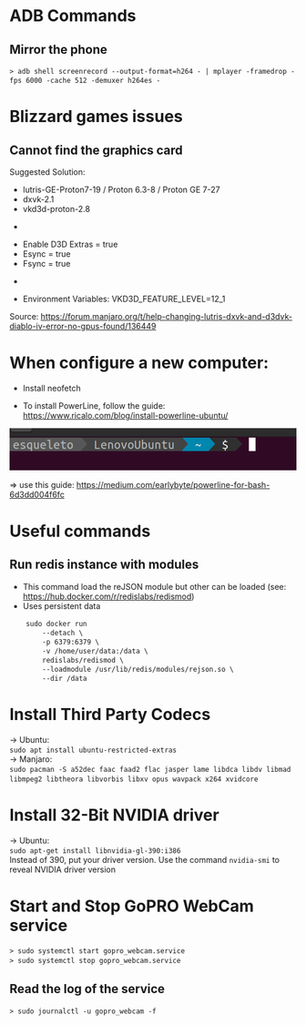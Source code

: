 # ADB Commands

## Mirror the phone
```
> adb shell screenrecord --output-format=h264 - | mplayer -framedrop -fps 6000 -cache 512 -demuxer h264es -
```

# Blizzard games issues

## Cannot find the graphics card

Suggested Solution:

* lutris-GE-Proton7-19 / Proton 6.3-8 / Proton GE 7-27
* dxvk-2.1
* vkd3d-proton-2.8
+
* Enable D3D Extras = true
* Esync = true
* Fsync = true
+
* Environment Variables:
	VKD3D_FEATURE_LEVEL=12_1

Source:
https://forum.manjaro.org/t/help-changing-lutris-dxvk-and-d3dvk-diablo-iv-error-no-gpus-found/136449

# When configure a new computer: 
* Install neofetch

* To install PowerLine, follow the guide: https://www.ricalo.com/blog/install-powerline-ubuntu/ 

![my shell looks like this](screenshots/UbuntuShell.png)

=> use this guide: https://medium.com/earlybyte/powerline-for-bash-6d3dd004f6fc

# Useful commands
## Run redis instance with modules
* This command load the reJSON module but other can be loaded (see: https://hub.docker.com/r/redislabs/redismod)
* Uses persistent data

```
	sudo docker run 
		--detach \ 
		-p 6379:6379 \
		-v /home/user/data:/data \
		redislabs/redismod \
		--loadmodule /usr/lib/redis/modules/rejson.so \
		--dir /data
```


# Install Third Party Codecs   
-> Ubuntu:   
```sudo apt install ubuntu-restricted-extras```   
-> Manjaro:    
```sudo pacman -S a52dec faac faad2 flac jasper lame libdca libdv libmad libmpeg2 libtheora libvorbis libxv opus wavpack x264 xvidcore```   

# Install 32-Bit NVIDIA driver
-> Ubuntu:   
``` sudo apt-get install libnvidia-gl-390:i386 ```   
Instead of 390, put your driver version. 
Use the command ```nvidia-smi``` to reveal NVIDIA driver version

# Start and Stop GoPRO WebCam service
```> sudo systemctl start gopro_webcam.service ```   
```> sudo systemctl stop gopro_webcam.service ```   

## Read the log of the service
```> sudo journalctl -u gopro_webcam -f ```
